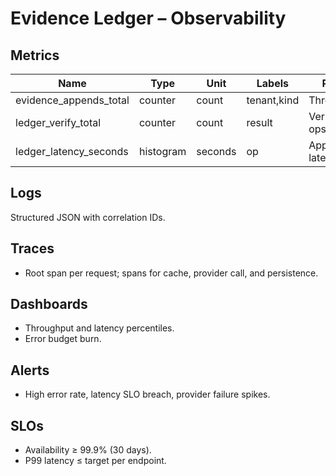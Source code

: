 # Evidence Ledger – Observability

## Metrics
| Name | Type | Unit | Labels | Purpose |
|------|------|------|--------|---------|
| evidence_appends_total | counter | count | tenant,kind | Throughput |
| ledger_verify_total | counter | count | result | Verification ops |
| ledger_latency_seconds | histogram | seconds | op | Append/verify latency |

## Logs
Structured JSON with correlation IDs.

## Traces
- Root span per request; spans for cache, provider call, and persistence.

## Dashboards
- Throughput and latency percentiles.
- Error budget burn.

## Alerts
- High error rate, latency SLO breach, provider failure spikes.

## SLOs
- Availability ≥ 99.9% (30 days).
- P99 latency ≤ target per endpoint.
